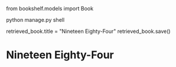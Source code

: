 from bookshelf.models import Book

python manage.py shell

retrieved_book.title = "Nineteen Eighty-Four"
retrieved_book.save()
# Nineteen Eighty-Four